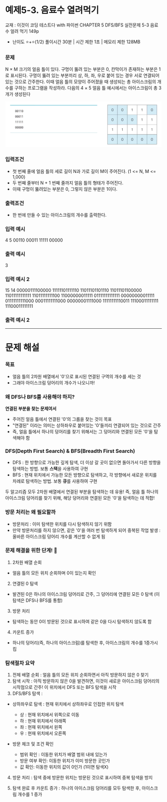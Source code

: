 # 예제5-3. 음료수 열려먹기
교재 : 이것이 코딩 테스트다 with 파이썬
CHAPTER 5 DFS/BFS
실전문제 5-3 음료수 얼려 먹기 149p

- 난이도 ⭐️+⭐️(1/2)
풀이시간 30분 | 시간 제한 1초 | 메모리 제한 128MB

### 문제
N × M 크기의 얼음 틀이 있다. 구멍이 뚫려 있는 부분은 0, 칸막이가 존재하는 부분은 1로 표시된다.
구멍이 뚫려 있는 부분끼리 상, 하, 좌, 우로 붙어 있는 경우 서로 연결되어 있는 것으로 간주한다.
이때 얼음 틀의 모양이 주어졌을 때 생성되는 총 아이스크림의 개수를 구하는 프로그램을 작성하라.
다음의 4 × 5 얼음 틀 예시에서는 아이스크림이 총 3개가 생성된다

![alt text](image.png)

### 입력조건
- 첫 번째 줄에 얼음 틀의 세로 길이 N과 가로 길이 M이 주어진다. (1 <= N, M <= 1,000)
- 두 번째 줄부터 N + 1 번째 줄까지 얼음 틀의 형태가 주어진다.
- 이때 구멍이 뚫려있는 부분은 0, 그렇지 않은 부분은 1이다.

### 출력조건
- 한 번에 만들 수 있는 아이스크림의 개수를 출력한다.

### 입력 예시
4 5
00110
00011
11111
00000

### 출력 예시
3

### 입력 예시 2
15 14
00000111100000
11111101111110
11011101101110
11011101100000
11011111111111
11011111111100
11000000011111
01111111111111
00000000011111
01111111111000
00011111111000
00000001111000
11111111110011
11100011111111
11100011111111

### 출력 예시 2


----------
# 문제 해설
### 목표
- 얼음 틀의 2차원 배열에서 '0'으로 표시된 연결된 구역의 개수를 세는 것
- 그래야 아이스크림 덩어리의 개수가 나오니까!

### 왜 DFS나 BFS를 사용해야 하지?
**연결된 부분을 찾는 문제여서**
- 주어진 얼음 틀에서 연결된 '0'의 그룹을 찾는 것이 목표
- "연결된" 이라는 의미는 상하좌우로 붙어있는 '0'들끼리 연결되어 있는 것으로 간주
- 즉, 얼음 틀에서 하나의 덩어리를 찾기 위해서는 그 덩어리와 연결된 모든 '0'을 탐색해야 함

### DFS(Depth First Search) & BFS(Breadth First Search)
- DFS : 한 방향으로 가능한 깊게 탐색, 더 이상 갈 곳이 없으면 돌아가서 다른 방향을 탐색하는 방법. 보통 **스택**을 사용하여 구현
- BFS : 현재 위치에서 가능한 모든 방향으로 탐색하고, 각 방향에서 새로운 위치를 차례로 탐색하는 방법. 보통 **큐**를 사용하여 구현

두 알고리즘 모두 2차원 배열에서 연결된 부분을 탐색하는 데 유용!
즉, 얼음 틀 하나의 아이스크림 덩어리를 찾기 위해, 해당 덩어리와 연결된 모든 '0'을 탐색하는 데 적합!

### 방문 처리는 왜 필요할까
- 방문처리 : 이미 탐색한 위치를 다시 탐색하지 않기 위함
- 만약 방문처리를 하지 않으면, 같은 '0'을 여러 번 탐색하게 되어 중복된 작업 발생 : 올바른 아이스크림 덩어리 개수를 계산할 수 없게 됨

### 문제 해결을 위한 단계! 👣
1. 2차원 배열 순회
- 얼음 틀의 모든 위치 순회하며 0이 있는지 확인
2. 연결된 0 탐색
- 발견된 0은 하나의 아이스크림 덩어리로 간주, 그 덩어리에 연결된 모든 0 탐색 (이 탐색은 DFS나 BFS를 통함)
3. 방문 처리
- 탐색하는 동안 0이 방문된 것으로 표시하여 같은 0을 다시 탐색하지 않도록 함
4. 카운트 증가
- 하나의 덩어리(즉, 하나의 아이스크림)를 탐색한 후, 아이스크림의 개수를 1증가시킴

### 탐색절차 요약
1. 전체 배열 순회 : 얼음 틀의 모든 위치 순회하면서 아직 방문하지 않은 0 찾기
2. 탐색 시작 : 아직 방문하지 않은 0을 발견하면, 이것이 새로운 아이스크림 덩어리의 시작점으로 간주! 이 위치에서 DFS 또는 BFS 탐색을 시작
3. DFS/BFS 탐색 :
- 상하좌우로 탐색 : 현재 위치에서 상하좌우로 인접한 위치 탐색
    
    - 상 : 현재 위치에서 위쪽으로 이동
    - 하 : 현재 위치에서 아래쪽
    - 좌 : 현재 위치에서 왼쪽
    - 우 : 현재 위치에서 오른쪽

- 방문 체크 및 조건 확인
    
    - 범위 확인 : 이동한 위치가 배열 범위 내에 있는가
    - 방문 여부 확인: 이동한 위치가 이미 방문한 곳인가
    - 값 확인: 이동한 위치의 값이 0인가 (1이면 탐색X)

4. 방문 처리 : 탐색 중에 방문한 위치는 방문된 것으로 표시하여 중복 탐색을 방지

5. 탐색 완료 후 카운트 증가 : 하나의 아이스크림 덩어리를 모두 탐색한 후, 아이스크림 개수를 1 증가

